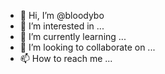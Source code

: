 - 👋 Hi, I’m @bloodybo
- 👀 I’m interested in ...
- 🌱 I’m currently learning ...
- 💞️ I’m looking to collaborate on ...
- 📫 How to reach me ...

<!---
bloodybo/bloodybo is a ✨ special ✨ repository because its `README.md` (this file) appears on your GitHub profile.
You can click the Preview link to take a look at your changes.
--->
